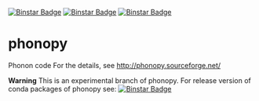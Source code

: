 [![Binstar Badge](https://binstar.org/jochym/phonopy-dev/badges/version.svg)](https://binstar.org/jochym/phonopy-dev)
[![Binstar Badge](https://binstar.org/jochym/phonopy-dev/badges/installer/conda.svg)](https://conda.binstar.org/jochym/phonopy-dev)
[![Binstar Badge](https://binstar.org/jochym/phonopy-dev/badges/build.svg)](https://binstar.org/jochym/phonopy-dev/builds)

phonopy
=======

Phonon code
For the details, see http://phonopy.sourceforge.net/

**Warning** This is an experimental branch of phonopy. 
For release version of conda packages of phonopy see: 
[![Binstar Badge](https://binstar.org/jochym/phonopy/badges/version.svg)](https://binstar.org/jochym/phonopy)

